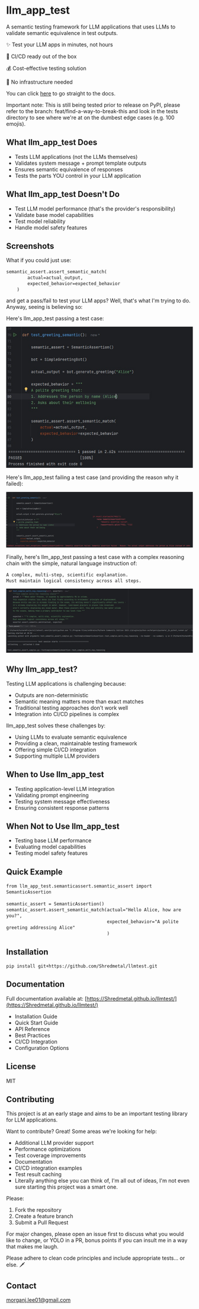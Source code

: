 # llm_app_test

A semantic testing framework for LLM applications that uses LLMs to validate semantic equivalence in test outputs. 

✨ Test your LLM apps in minutes, not hours

🚀 CI/CD ready out of the box

💰 Cost-effective testing solution

🔧 No infrastructure needed

You can click [here](https://Shredmetal.github.io/llmtest/) to go straight to the docs.

Important note: This is still being tested prior to release on PyPI, please refer to the branch: feat/find-a-way-to-break-this and look in the tests directory to see where we're at on the dumbest edge cases (e.g. 100 emojis).

## What llm_app_test Does
- Tests LLM applications (not the LLMs themselves)
- Validates system message + prompt template outputs
- Ensures semantic equivalence of responses
- Tests the parts YOU control in your LLM application

## What llm_app_test Doesn't Do
- Test LLM model performance (that's the provider's responsibility)
- Validate base model capabilities
- Test model reliability
- Handle model safety features

## Screenshots

What if you could just use:

```
semantic_assert.assert_semantic_match(
        actual=actual_output,
        expected_behavior=expected_behavior
    )
```
and get a pass/fail to test your LLM apps? Well, that's what I'm trying to do. Anyway, seeing is believing so:

Here's llm_app_test passing a test case:

![test_pass.jpg](test_pass.jpg)

Here's llm_app_test failing a test case (and providing the reason why it failed):

![test_fail.jpg](test_fail.jpg)

Finally, here's llm_app_test passing a test case with a complex reasoning chain with the simple, natural language 
instruction of:

```
A complex, multi-step, scientific explanation.
Must maintain logical consistency across all steps.
```

![complex_reasoning_chain_pass.jpg](complex_reasoning_chain_pass.jpg)

## Why llm_app_test?

Testing LLM applications is challenging because:
- Outputs are non-deterministic
- Semantic meaning matters more than exact matches
- Traditional testing approaches don't work well
- Integration into CI/CD pipelines is complex

llm_app_test solves these challenges by:
- Using LLMs to evaluate semantic equivalence
- Providing a clean, maintainable testing framework
- Offering simple CI/CD integration
- Supporting multiple LLM providers

## When to Use llm_app_test
- Testing application-level LLM integration
- Validating prompt engineering
- Testing system message effectiveness
- Ensuring consistent response patterns

## When Not to Use llm_app_test
- Testing base LLM performance
- Evaluating model capabilities
- Testing model safety features

## Quick Example

```
from llm_app_test.semanticassert.semantic_assert import SemanticAssertion

semantic_assert = SemanticAssertion() 
semantic_assert.assert_semantic_match(actual="Hello Alice, how are you?", 
                                      expected_behavior="A polite greeting addressing Alice" 
                                      )
```


## Installation

```
pip install git+https://github.com/Shredmetal/llmtest.git
```


## Documentation

Full documentation available at: [https://Shredmetal.github.io/llmtest/](https://Shredmetal.github.io/llmtest/)

- Installation Guide
- Quick Start Guide
- API Reference
- Best Practices
- CI/CD Integration
- Configuration Options

## License

MIT

## Contributing

This project is at an early stage and aims to be an important testing library for LLM applications. 

Want to contribute? Great! Some areas we're looking for help:
- Additional LLM provider support
- Performance optimizations
- Test coverage improvements
- Documentation
- CI/CD integration examples
- Test result caching
- Literally anything else you can think of, I'm all out of ideas, I'm not even sure starting this project was a smart one.

Please:
1. Fork the repository
2. Create a feature branch
3. Submit a Pull Request

For major changes, please open an issue first to discuss what you would like to change, or YOLO in a PR, bonus points if you can insult me in a way that makes me laugh.

Please adhere to clean code principles and include appropriate tests... or else. 🗡️

## Contact

morganj.lee01@gmail.com